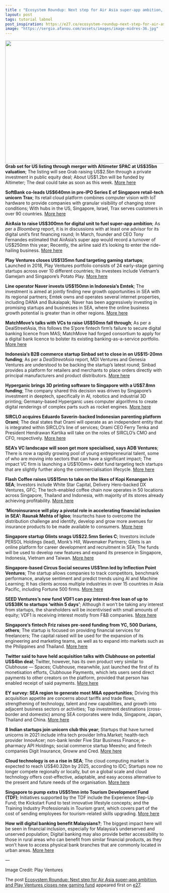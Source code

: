 ```yaml
---
title : "Ecosystem Roundup: Next step for Air Asia super-app ambition, and Play Ventures closes new gaming fund"
layout: post
tags: tutorial labnol
post_inspiration: https://e27.co/ecosystem-roundup-next-step-for-air-asia-super-app-ambition-and-play-ventures-closes-new-gaming-fund-20210408/
image: "https://sergio.afanou.com/assets/images/image-midres-36.jpg"
---
```


<p><img loading="lazy" class="aligncenter size-full wp-image-413550" src="https://e27.co/wp-content/uploads/2021/04/Play_Ventures-1.png" alt="" width="690" height="390" /><br />
<strong>Grab set for US listing through merger with Altimeter SPAC at US$35bn valuation</strong>; The listing will see Grab raising US$2.5bn through a private investment in public equity deal; About US$1.2bn will be funded by Altimeter; The deal could take as soon as this week. <a rel="follow" href="https://www.dealstreetasia.com/stories/grab-altimeter-spac-ipo-235261/">More here</a></p>
<p><strong>SoftBank co-leads US$640mn in pre-IPO Series E of Singapore retail-tech unicorn Trax</strong>; Its retail cloud platform combines computer vision with IoT hardware to provide companies with granular visibility of changing store conditions; With hubs in the US, Singapore, Israel, Trax serves customers in over 90 countries. <a rel="follow" href="https://www.techinasia.com/softbank-coleads-640m-series-retail-tech-startup-trax">More here</a></p>
<p><strong>AirAsia to raise US$300mn for digital unit to fuel super-app ambition</strong>; As per a <em>Bloomberg</em> report, it is in discussions with at least one advisor for its digital unit’s first financing round; In March, founder and CEO Tony Fernandes estimated that AirAsia’s super app would record a turnover of US$250mn this year; Recently, the airline said it&#8217;s looking to enter the ride-hailing business. <a rel="follow" href="https://www.techinasia.com/report-airasia-raise-300m-digital-arm-fuel-super-app-ambition">More here</a></p>
<p><strong>Play Ventures closes US$135mn fund targeting gaming startups</strong>; Launched in 2018, Play Ventures portfolio consists of 24 early-stage gaming startups across over 10 different countries; Its investees include Vietnam&#8217;s Gamejam and Singapore’s Potato Play. <a rel="follow" href="https://e27.co/play-ventures-closes-us135m-fund-targeting-gaming-startups-20210407/">More here</a></p>
<p><strong>Line operator Naver invests US$150mn in Indonesia&#8217;s Emtek</strong>; The investment is aimed at jointly finding new growth opportunities in SEA with its regional partners; Emtek owns and operates several internet properties, including DANA and Bukalapak; Naver has been aggressively investing in promising startups and businesses in SEA, where the online business growth potential is greater than in other regions. <a rel="follow" href="https://m.kedglobal.com/newsAmp/ked202104070017">More here</a></p>
<p><strong>MatchMove&#8217;s talks with VCs to raise US$50mn fall through</strong>; As per a DealStreetAsia, this follows the S&#8217;pore fintech firm&#8217;s failure to secure digital banking licence from MAS; MatchMove had forged consortium to apply for a digital bank licence to bolster its existing banking-as-a-service portfolio. <a rel="follow" href="https://www.dealstreetasia.com/stories/matchmove-funding-fails-235052/">More here</a></p>
<p><strong>Indonesia&#8217;s B2B commerce startup Sinbad set to close in on US$15-20mn funding</strong>; As per a <em>DealStreetAsia</em> report, MDI Ventures and Genesia Ventures are understood to be backing the startup&#8217;s latest round; Sinbad provides a platform for retailers and merchants to place orders directly with principal manufacturers and product distributors. <a rel="follow" href="https://www.dealstreetasia.com/stories/sinbad-funding-234655/">More here</a></p>
<p><strong>Hyperganic brings 3D printing software to Singapore with a US$7.8mn funding</strong>; The company shared this decision was driven by Singapore&#8217;s investment in deeptech, specifically in AI, robotics and industrial 3D printing; Germany-based Hyperganic uses computer algorithms to create digital renderings of complex parts such as rocket engines. <a rel="follow" href="https://e27.co/hyperganic-brings-3d-printing-software-to-singapore-after-us7-8m-funding-20210407/">More here</a></p>
<p><strong>SIRCLO acquires Eduardo Saverin-backed Indonesian parenting platform Orami</strong>; The deal states that Orami will operate as an independent entity that is integrated within SIRCLO’s line of services; Orami CEO Ferry Tenka and President Hendrawan Kartika will take on the roles of SIRCLO’s CMO and CFO, respectively. <a rel="follow" href="https://e27.co/sirclo-acquires-eduardo-saverin-backed-parenting-platform-orami-20210407/">More here</a></p>
<p><strong>SEA’s VC landscape will soon get more specialised, says ADB Ventures</strong>; There is now a rapidly growing pool of young entrepreneurial talent, some of who are moving into sectors that can have a significant impact; The impact VC firm is launching a US$100mn+ debt fund targeting tech startups that are slightly further along the commercialisation lifecycle. <a rel="follow" href="https://e27.co/seas-vc-landscape-will-soon-get-more-specialised-says-adb-ventures-20210407/">More here</a></p>
<p><strong>Flash Coffee raises US$15mn to take on the likes of Kopi Kenangan in SEA</strong>; Investors include White Star Capital, Delivery Hero-backed DX Ventures, GFC; The tech-enabled coffee chain now operates in 50 locations across Singapore, Thailand and Indonesia, with majority of its stores already achieving profitability. <a rel="follow" href="https://e27.co/flash-coffee-raises-us15m-series-a-white-star-20210406/">More here</a></p>
<p><strong>‘Microinsurance will play a pivotal role in accelerating financial inclusion in SEA’: Raunak Mehta of Igloo</strong>; Insurtechs have to overcome the distribution challenge and identify, develop and grow more avenues for insurance products to be made available to consumers. <a rel="follow" href="https://e27.co/microinsurance-will-play-a-pivotal-role-in-accelerating-financial-inclusion-in-sea-raunak-mehta-of-igloo-20210406/">More here</a></p>
<p><strong>Singapore startup Glints snags US$22.5mn Series C</strong>; Investors include PERSOL Holdings (lead), Monk’s Hill, Wavemaker Partners; Glints is an online platform for career development and recruitment in SEA; The funds will be used to develop new features and expand its presence in Singapore, Indonesia, Vietnam and Taiwan. <a rel="follow" href="https://e27.co/glints-snags-us22-5m-series-c-to-expand-full-stack-career-platform-20210405/">More here</a></p>
<p><strong>Singapore-based Circus Social secures US$1mn led by Inflection Point Ventures</strong>; The startup allows companies to track competitors, benchmark performance, analyse sentiment and predict trends using AI and Machine Learning; It has clients across multiple industries in over 15 countries in Asia Pacific, including Fortune 500 firms. <a rel="follow" href="https://e27.co/social-media-analytics-startup-circus-social-raises-us1m-pre-series-from-ipv-20210405/">More here</a></p>
<p><strong>SEED Ventures’s new fund VDF1 can pay interest-free loan of up to US$38K to startups ‘within 5 days’</strong>; Although it won&#8217;t be taking any interest from startups, the shareholders will be incentivised with small amounts of equity; VDF1 is receiving interest mostly from F&amp;B companies. <a rel="follow" href="https://e27.co/seed-venturess-new-fund-can-pay-interest-free-loan-of-up-to-us38k-to-startups-within-5-days-20210407/">More here</a></p>
<p><strong>Singapore&#8217;s fintech Friz raises pre-seed funding from YC, 500 Durians, others</strong>; The startup is focused on providing financial services for freelancers; The capital raised will be used for the expansion of its engineering and marketing teams, as well as to expand into markets such as the Philippines and Thailand. <a rel="follow" href="https://e27.co/friz-raises-seed-funding-from-yc-500-durians-to-help-freelancers-better-manage-their-finances-20210405/">More here</a></p>
<p><strong>Twitter said to have held acquisition talks with Clubhouse on potential US$4bn deal</strong>; Twitter, however, has its own product very similar to Clubhouse — Spaces; Clubhouse, meanwhile, just launched the first of its monetisation efforts, Clubhouse Payments, which lets users send direct payments to other creators on the platform, provided that person has enabled receipt of said payments. <a rel="follow" href="https://www.bloomberg.com/news/articles/2021-04-07/twitter-is-said-to-have-discussed-4-billion-clubhouse-takeover?sref=gni836kR">More here</a></p>
<p><strong>EY survey: SEA region to generate most M&amp;A opportunities</strong>; Driving this acquisition appetite are concerns about tariffs and trade flows, strengthening of technology, talent and new capabilities, and growth into adjacent business sectors or activities; Top investment destinations (cross-border and domestic) among SEA corporates were India, Singapore, Japan, Thailand and China. <a rel="follow" href="https://www.bernama.com/en/news.php?id=1949819">More here</a></p>
<p><strong>8 Indian startups join unicorn club this year</strong>; Startups that have turned unicorns in 2021 include infra tech provider Infra.Market; health-tech provider InnovAcer; non-bank lender Five Star Business Finance; e-pharmacy API Holdings; social commerce startup Meesho; and fintech companies Digit Insurance, Groww and Cred. <a rel="follow" href="https://www.livemint.com/companies/start-ups/eight-startups-join-unicorn-club-this-year-11617820847402.html">More here</a></p>
<p><strong>Cloud technology is on a rise in SEA</strong>; The cloud computing market is expected to reach US$40.32bn by 2025, according to IDC; Startups now no longer compete regionally or locally, but on a global scale and cloud technology offers cost-effective, adaptable, and easy access alternative to the present and future needs of the organisation. <a rel="follow" href="https://www.asiatechdaily.com/cloud-technology-is-on-a-rise-in-southeast-asia/">More here</a></p>
<p><strong>Singapore to pump extra US$51mn into Tourism Development Fund (TDF)</strong>; Initiatives supported by the TDF include the Experience Step-Up Fund; the Kickstart Fund to test innovative lifestyle concepts; and the Training Industry Professionals in Tourism grant, which covers part of the cost of sending employees for tourism-related skills upgrading. <a rel="follow" href="https://www.sgsme.sg/news/singapore-pump-extra-s685m-tourism-fund-support-sector-chan-chun-sing">More here</a></p>
<p><strong>How will digital banking benefit Malaysians?</strong>; The biggest impact here will be seen in financial inclusion, especially for Malaysia’s underserved and unserved population; Digital banking may also provide better accessibility to those in rural areas who can benefit from similar financial products, as they won’t have to access physical bank branches that are commonly located in urban areas. <a rel="follow" href="https://vulcanpost.com/740796/digital-banking-malaysia-benefits-business-individual/">More here</a></p>
<p>&#8212;</p>
<p>Image Credit: Play Ventures</p>
<p>The post <a rel="nofollow" href="https://e27.co/ecosystem-roundup-next-step-for-air-asia-super-app-ambition-and-play-ventures-closes-new-gaming-fund-20210408/">Ecosystem Roundup: Next step for Air Asia super-app ambition, and Play Ventures closes new gaming fund</a> appeared first on <a rel="nofollow" href="https://e27.co">e27</a>.</p>

